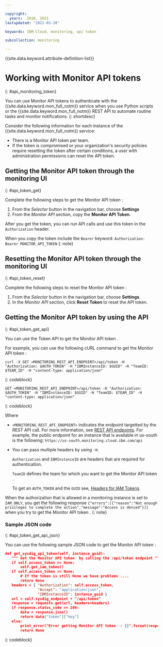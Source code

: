 ```yaml
---

copyright:
  years:  2018, 2021
lastupdated: "2021-03-28"

keywords: IBM Cloud, monitoring, api token

subcollection: monitoring

---
```


{{site.data.keyword.attribute-definition-list}}


# Working with Monitor API tokens
{: #api_monitoring_token}

You can use Monitor API tokens to authenticate with the {{site.data.keyword.mon_full_notm}} service when you use Python scripts or the {{site.data.keyword.mon_full_notm}} REST API to automate routine tasks and monitor notifications. 
{: shortdesc}

Consider the following information for each instance of the {{site.data.keyword.mon_full_notm}} service:

* There is a Monitor API token per team.
* If the token is compromised or your organization's security policies require resetting the token after certain conditions, a user with administration permissions can reset the API token.


## Getting the Monitor API token through the monitoring UI
{: #api_token_get}

Complete the following steps to get the Monitor API token :

1. From the *Selector* button in the navigation bar, choose **Settings**
2. From the *Monitor API* section, copy the **Monitor API Token**.

After you get the token, you can run API calls and use this token in the `Authorization` header. 

When you copy the token include the `Bearer` keyword: `Authorization: Bearer MONITOR_API_TOKEN`
{: note}


## Resetting the Monitor API token through the monitoring UI
{: #api_token_reset}

Complete the following steps to reset the Monitor API token :

1. From the *Selector* button in the navigation bar, choose **Settings**.
2. In the *Monitor API* section, click **Reset Token** to reset the API token.



## Getting the Monitor API token by using the API
{: #api_token_get_api}

You can use the Token API to get the Monitor API token .

For example, you can use the following cURL command to get the Monitor API token :

```shell
curl -X GET <MONITORING_REST_API_ENDPOINT>/api/token -H "Authorization: $AUTH_TOKEN" -H "IBMInstanceID: $GUID" -H "TeamID: $TEAM_ID" -H "content-type: application/json"
```
{: codeblock}


```
GET <MONITORING_REST_API_ENDPOINT>/api/token -H "Authorization: $AUTH_TOKEN" -H "IBMInstanceID: $GUID" -H "TeamID: $TEAM_ID" -H "content-type: application/json"
```
{: codeblock}

Where 

* `<MONITORING_REST_API_ENDPOINT>` indicates the endpoint targetted by the REST API call. For more information, see [REST API endpoints](/docs/monitoring?topic=monitoring-endpoints#endpoints_rest_api). For example, the public endpoint for an instance that is available in us-south is the following: `https://us-south.monitoring.cloud.ibm.com/api`

* You can pass multiple headers by using `-H`. 

    `Authorization` and `IBMInstanceID` are headers that are required for authentication. 

    `TeamID` defines the team for which you want to get the Monitor API token .
    
    To get an `AUTH_TOKEN` and the `GUID` see, [Headers for IAM Tokens](/docs/monitoring?topic=monitoring-mon-curl#mon-curl-headers-iam).


When the authorization that is allowed in a monitoring instance is set to `IAM_ONLY`, you get the following response `{"errors":[{"reason":"Not enough privileges to complete the action","message":"Access is denied"}]}` when you try to get the Monitor API token .
{: note}


### Sample JSON code
{: #api_token_get_api_json}

You can use the following sample JSON code to get the Monitor API token :

 ```json
def get_sysdig_api_token(self, instance_guid):
    """ Get the Monitor API token  by calling the /api/token endpoint """
    if self.access_token == None:
        self.get_iam_token()
    if self.access_token == None:
        # If the token is still None we have problems ....
        return None
    headers = { "Authorization": self.access_token,
                "Accept": "application/json",
                "IBMInstanceID": instance_guid }
    url = self.sysdig_endpoint + "/api/token"
    response = requests.get(url, headers=headers)
    if response.status_code == 200:
        data = response.json()
        return data["token"]["key"]
    else:
        print_error("Error getting Monitor API token  - {}".format(response.text))
        return None
```
{: codeblock}




